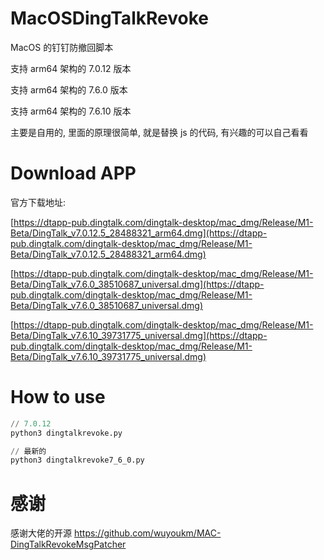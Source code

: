 # MacOSDingTalkRevoke
MacOS 的钉钉防撤回脚本

支持 arm64 架构的 7.0.12 版本

支持 arm64 架构的 7.6.0 版本

支持 arm64 架构的 7.6.10 版本

主要是自用的, 里面的原理很简单, 就是替换 js 的代码, 有兴趣的可以自己看看

# Download APP
官方下载地址:

[https://dtapp-pub.dingtalk.com/dingtalk-desktop/mac_dmg/Release/M1-Beta/DingTalk_v7.0.12.5_28488321_arm64.dmg](https://dtapp-pub.dingtalk.com/dingtalk-desktop/mac_dmg/Release/M1-Beta/DingTalk_v7.0.12.5_28488321_arm64.dmg)

[https://dtapp-pub.dingtalk.com/dingtalk-desktop/mac_dmg/Release/M1-Beta/DingTalk_v7.6.0_38510687_universal.dmg](https://dtapp-pub.dingtalk.com/dingtalk-desktop/mac_dmg/Release/M1-Beta/DingTalk_v7.6.0_38510687_universal.dmg)

[https://dtapp-pub.dingtalk.com/dingtalk-desktop/mac_dmg/Release/M1-Beta/DingTalk_v7.6.10_39731775_universal.dmg](https://dtapp-pub.dingtalk.com/dingtalk-desktop/mac_dmg/Release/M1-Beta/DingTalk_v7.6.10_39731775_universal.dmg)

# How to use

```python
// 7.0.12
python3 dingtalkrevoke.py

// 最新的
python3 dingtalkrevoke7_6_0.py
```

# 感谢

感谢大佬的开源
https://github.com/wuyoukm/MAC-DingTalkRevokeMsgPatcher
